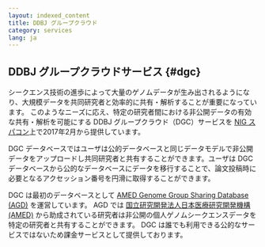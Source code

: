 ```yaml
---
layout: indexed_content
title: DDBJ グループクラウド
category: services
lang: ja
---
```


## DDBJ グループクラウドサービス  {#dgc}

シークエンス技術の進歩によって大量のゲノムデータが生み出されるようになり、大規模データを共同研究者と効率的に共有・解析することが重要になっています。
このようなニーズに応え、特定の研究者間における非公開データの有効な共有・解析を可能にする DDBJ グループクラウド（DGC）サービスを
[NIG スパコン](https://sc.ddbj.nig.ac.jp/ja)上で2017年2月から提供しています。

DGC データベースではユーザは公的データベースと同じデータモデルで非公開データをアップロードし共同研究者と共有することができます。ユーザは
DGC データベースから公的なデータベースにデータを移行することで、論文投稿時に必要となるアクセッション番号を円滑に取得することができます。

DGC は最初のデータベースとして [AMED Genome Group Sharing Database
(AGD)](/agd/index.html) を運営しています。 AGD では [国立研究開発法人日本医療研究開発機構
(AMED)](//www.amed.go.jp)
から助成されている研究者は非公開の個人ゲノムシークエンスデータを特定の研究者と共有することができます。
DGC は誰でも利用できる公的なサービスではないため課金サービスとして提供しております。
